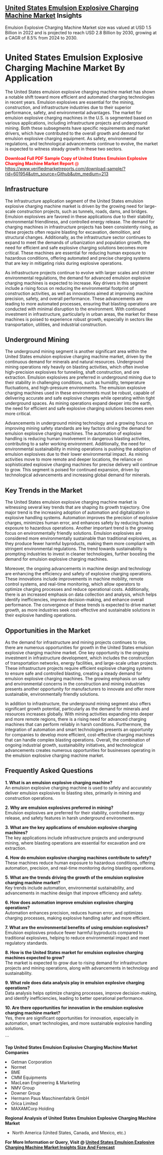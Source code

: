 <h2><a href="https://www.verifiedmarketreports.com/download-sample/?rid=601954&amp;utm_source=Github&amp;utm_medium=213" target="_blank">United States Emulsion Explosive Charging Machine Market</a> Insights</h2><p>Emulsion Explosive Charging Machine Market size was valued at USD 1.5 Billion in 2022 and is projected to reach USD 2.8 Billion by 2030, growing at a CAGR of 8.5% from 2024 to 2030.</p><p><h1>United States Emulsion Explosive Charging Machine Market By Application</h1><p>The United States emulsion explosive charging machine market has shown a notable shift toward more efficient and automated charging technologies in recent years. Emulsion explosives are essential for the mining, construction, and infrastructure industries due to their superior performance, safety, and environmental advantages. The market for emulsion explosive charging machines in the U.S. is segmented based on various applications, including infrastructure projects and underground mining. Both these subsegments have specific requirements and market drivers, which have contributed to the overall growth and demand for emulsion explosive charging equipment. As safety, environmental regulations, and technological advancements continue to evolve, the market is expected to witness steady growth in these two sectors.<p><span class=""><span style="color: #ff0000;"><strong>Download Full PDF Sample Copy of United States Emulsion Explosive Charging Machine Market Report</strong> @ </span><a href="https://www.verifiedmarketreports.com/download-sample/?rid=601954&amp;utm_source=Github&amp;utm_medium=213" target="_blank">https://www.verifiedmarketreports.com/download-sample/?rid=601954&amp;utm_source=Github&amp;utm_medium=213</a></span></p><h2>Infrastructure</h2><p>The infrastructure application segment of the United States emulsion explosive charging machine market is driven by the growing need for large-scale construction projects, such as tunnels, roads, dams, and bridges. Emulsion explosives are favored in these applications due to their stability, environmental friendliness, and controlled energy release. The demand for charging machines in infrastructure projects has been consistently rising, as these projects often require blasting for excavation, demolition, and structural changes. Additionally, as the infrastructure sector continues to expand to meet the demands of urbanization and population growth, the need for efficient and safe explosive charging solutions becomes more critical. These machines are essential for reducing human exposure to hazardous conditions, offering automated and precise charging systems that are key in mitigating risks during explosive operations.<p>As infrastructure projects continue to evolve with larger scales and stricter environmental regulations, the demand for advanced emulsion explosive charging machines is expected to increase. Key drivers in this segment include a rising focus on reducing the environmental footprint of construction activities, as well as innovations aimed at improving machine precision, safety, and overall performance. These advancements are leading to more automated processes, ensuring that blasting operations are conducted with minimal disruption to the environment. With continued investment in infrastructure, particularly in urban areas, the market for these machines is poised to experience robust growth, especially in sectors like transportation, utilities, and industrial construction.</p><h2>Underground Mining</h2><p>The underground mining segment is another significant area within the United States emulsion explosive charging machine market, driven by the continuous demand for minerals and natural resources. Underground mining operations rely heavily on blasting activities, which often involve high-precision explosives for tunneling, shaft construction, and ore extraction. Emulsion explosives are preferred in underground mining due to their stability in challenging conditions, such as humidity, temperature fluctuations, and high-pressure environments. The emulsion explosive charging machines used in these environments must be robust, capable of delivering accurate and safe explosive charges while operating within tight underground spaces. As mining operations expand deeper into the earth, the need for efficient and safe explosive charging solutions becomes even more critical.<p>Advancements in underground mining technology and a growing focus on improving mining safety standards are key factors driving the demand for emulsion explosive charging machines. The automation of explosive handling is reducing human involvement in dangerous blasting activities, contributing to a safer working environment. Additionally, the need for environmental sustainability in mining operations is pushing the adoption of emulsion explosives due to their lower environmental impact. As mining activities move to more remote and deeper locations, the reliance on sophisticated explosive charging machines for precise delivery will continue to grow. This segment is poised for continued expansion, driven by technological advancements and increasing global demand for minerals.</p><h2>Key Trends in the Market</h2><p>The United States emulsion explosive charging machine market is witnessing several key trends that are shaping its growth trajectory. One major trend is the increasing adoption of automation and digitalization in explosive handling systems. Automation improves the precision of explosive charges, minimizes human error, and enhances safety by reducing human exposure to hazardous operations. Another important trend is the growing focus on environmentally friendly solutions. Emulsion explosives are considered more environmentally sustainable than traditional explosives, as they produce fewer harmful byproducts, making them more compliant with stringent environmental regulations. The trend towards sustainability is prompting industries to invest in cleaner technologies, further boosting the demand for emulsion explosive charging machines.</p><p>Moreover, the ongoing advancements in machine design and technology are enhancing the efficiency and safety of explosive charging operations. These innovations include improvements in machine mobility, remote control systems, and real-time monitoring, which allow operators to optimize charging processes and reduce operational costs. Additionally, there is an increased emphasis on data collection and analysis, which helps identify inefficiencies, improve decision-making, and enhance overall performance. The convergence of these trends is expected to drive market growth, as more industries seek cost-effective and sustainable solutions in their explosive handling operations.</p><h2>Opportunities in the Market</h2><p>As the demand for infrastructure and mining projects continues to rise, there are numerous opportunities for growth in the United States emulsion explosive charging machine market. One key opportunity is the ongoing investment in infrastructure development, which includes the construction of transportation networks, energy facilities, and large-scale urban projects. These infrastructure projects require efficient explosive charging systems to ensure safe and controlled blasting, creating a steady demand for emulsion explosive charging machines. The growing emphasis on safety and environmental concerns in the construction and mining industries presents another opportunity for manufacturers to innovate and offer more sustainable, environmentally friendly solutions.</p><p>In addition to infrastructure, the underground mining segment also offers significant growth potential, particularly as the demand for minerals and resources increases globally. With mining activities expanding into deeper and more remote regions, there is a rising need for advanced charging machines that can perform reliably in harsh conditions. Furthermore, the integration of automation and smart technologies presents an opportunity for companies to develop more efficient, cost-effective charging machines that can handle complex blasting operations. Overall, the combination of ongoing industrial growth, sustainability initiatives, and technological advancements creates numerous opportunities for businesses operating in the emulsion explosive charging machine market.</p><h2>Frequently Asked Questions</h2><p><b>1. What is an emulsion explosive charging machine?</b><br> An emulsion explosive charging machine is used to safely and accurately deliver emulsion explosives to blasting sites, primarily in mining and construction operations.</p><p><b>2. Why are emulsion explosives preferred in mining?</b><br> Emulsion explosives are preferred for their stability, controlled energy release, and safety features in harsh underground environments.</p><p><b>3. What are the key applications of emulsion explosive charging machines?</b><br> The key applications include infrastructure projects and underground mining, where blasting operations are essential for excavation and ore extraction.</p><p><b>4. How do emulsion explosive charging machines contribute to safety?</b><br> These machines reduce human exposure to hazardous conditions, offering automation, precision, and real-time monitoring during blasting operations.</p><p><b>5. What are the trends driving the growth of the emulsion explosive charging machine market?</b><br> Key trends include automation, environmental sustainability, and advancements in machine design that improve efficiency and safety.</p><p><b>6. How does automation improve emulsion explosive charging operations?</b><br> Automation enhances precision, reduces human error, and optimizes charging processes, making explosive handling safer and more efficient.</p><p><b>7. What are the environmental benefits of using emulsion explosives?</b><br> Emulsion explosives produce fewer harmful byproducts compared to traditional explosives, helping to reduce environmental impact and meet regulatory standards.</p><p><b>8. How is the United States market for emulsion explosive charging machines expected to grow?</b><br> The market is expected to grow due to rising demand for infrastructure projects and mining operations, along with advancements in technology and sustainability.</p><p><b>9. What role does data analysis play in emulsion explosive charging operations?</b><br> Data analysis helps optimize charging processes, improve decision-making, and identify inefficiencies, leading to better operational performance.</p><p><b>10. Are there opportunities for innovation in the emulsion explosive charging machine market?</b><br> Yes, there are significant opportunities for innovation, especially in automation, smart technologies, and more sustainable explosive handling solutions.</p>```</p><p><strong>Top United States Emulsion Explosive Charging Machine Market Companies</strong></p><div data-test-id=""><p><li>Getman Corporation</li><li> Normet</li><li> BME</li><li> CMM Equipments</li><li> MacLean Engineering & Marketing</li><li> NMV Group</li><li> Downer Group</li><li> Hermann Paus Maschinenfabrik GmbH</li><li> Orica Limited</li><li> MAXAMCorp Holding</li></p><div><strong>Regional Analysis of&nbsp;United States Emulsion Explosive Charging Machine Market</strong></div><ul><li dir="ltr"><p dir="ltr">North America&nbsp;(United States, Canada, and Mexico, etc.)</p></li></ul><p><strong>For More Information or Query, Visit @&nbsp;</strong><strong><a href="https://www.verifiedmarketreports.com/product/emulsion-explosive-charging-machine-market/?utm_source=Github&amp;utm_medium=213" target="_blank">United States Emulsion Explosive Charging Machine Market Insights Size And Forecast</a></strong></p></div>
